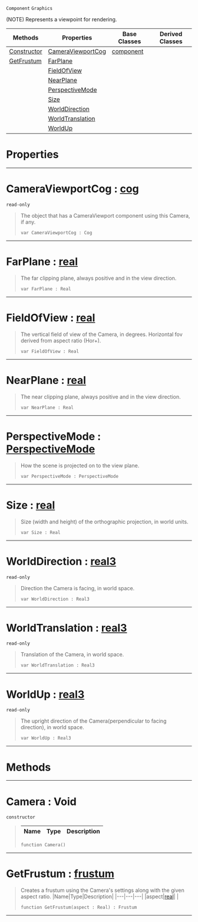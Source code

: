  `Component` `Graphics`



(NOTE) Represents a viewpoint for rendering.

|Methods|Properties|Base Classes|Derived Classes|
|---|---|---|---|
|[ Constructor](https://plasmaengine.github.io/PlasmaDocs/Plasma1/C++/code_reference/class_reference/camera.md#camera-void)|[ CameraViewportCog](https://plasmaengine.github.io/PlasmaDocs/Plasma1/C++/code_reference/class_reference/camera.md#cameraviewportcog-plasma-e)|[component](https://plasmaengine.github.io/PlasmaDocs/Plasma1/C++/code_reference/class_reference/component.md)| |
|[ GetFrustum](https://plasmaengine.github.io/PlasmaDocs/Plasma1/C++/code_reference/class_reference/camera.md#getfrustum-plasma-engine-d)|[ FarPlane](https://plasmaengine.github.io/PlasmaDocs/Plasma1/C++/code_reference/class_reference/camera.md#farplane-plasma-engine-doc)| | |
| |[ FieldOfView](https://plasmaengine.github.io/PlasmaDocs/Plasma1/C++/code_reference/class_reference/camera.md#fieldofview-plasma-engine)| | |
| |[ NearPlane](https://plasmaengine.github.io/PlasmaDocs/Plasma1/C++/code_reference/class_reference/camera.md#nearplane-plasma-engine-do)| | |
| |[ PerspectiveMode](https://plasmaengine.github.io/PlasmaDocs/Plasma1/C++/code_reference/class_reference/camera.md#perspectivemode-plasma-eng)| | |
| |[ Size](https://plasmaengine.github.io/PlasmaDocs/Plasma1/C++/code_reference/class_reference/camera.md#size-plasma-engine-documen)| | |
| |[ WorldDirection](https://plasmaengine.github.io/PlasmaDocs/Plasma1/C++/code_reference/class_reference/camera.md#worlddirection-plasma-engi)| | |
| |[ WorldTranslation](https://plasmaengine.github.io/PlasmaDocs/Plasma1/C++/code_reference/class_reference/camera.md#worldtranslation-plasma-en)| | |
| |[ WorldUp](https://plasmaengine.github.io/PlasmaDocs/Plasma1/C++/code_reference/class_reference/camera.md#worldup-plasma-engine-docu)| | |


 #  Properties


---  
 #  CameraViewportCog : [cog](https://plasmaengine.github.io/PlasmaDocs/Plasma1/C++/code_reference/class_reference/cog.md)

 `read-only`

> The object that has a CameraViewport component using this Camera, if any.
> ``` lang=cpp, name=Lightning
> var CameraViewportCog : Cog


---  
 #  FarPlane : [real](https://plasmaengine.github.io/PlasmaDocs/Plasma1/C++/code_reference/lightning_base_types/real.md)

> The far clipping plane, always positive and in the view direction.
> ``` lang=cpp, name=Lightning
> var FarPlane : Real


---  
 #  FieldOfView : [real](https://plasmaengine.github.io/PlasmaDocs/Plasma1/C++/code_reference/lightning_base_types/real.md)

> The vertical field of view of the Camera, in degrees. Horizontal fov derived from aspect ratio (Hor+).
> ``` lang=cpp, name=Lightning
> var FieldOfView : Real


---  
 #  NearPlane : [real](https://plasmaengine.github.io/PlasmaDocs/Plasma1/C++/code_reference/lightning_base_types/real.md)

> The near clipping plane, always positive and in the view direction.
> ``` lang=cpp, name=Lightning
> var NearPlane : Real


---  
 #  PerspectiveMode : [PerspectiveMode](https://plasmaengine.github.io/PlasmaDocs/Plasma1/C++/code_reference/enum_reference.md#perspectivemode)

> How the scene is projected on to the view plane.
> ``` lang=cpp, name=Lightning
> var PerspectiveMode : PerspectiveMode


---  
 #  Size : [real](https://plasmaengine.github.io/PlasmaDocs/Plasma1/C++/code_reference/lightning_base_types/real.md)

> Size (width and height) of the orthographic projection, in world units.
> ``` lang=cpp, name=Lightning
> var Size : Real


---  
 #  WorldDirection : [real3](https://plasmaengine.github.io/PlasmaDocs/Plasma1/C++/code_reference/lightning_base_types/real3.md)

 `read-only`

> Direction the Camera is facing, in world space.
> ``` lang=cpp, name=Lightning
> var WorldDirection : Real3


---  
 #  WorldTranslation : [real3](https://plasmaengine.github.io/PlasmaDocs/Plasma1/C++/code_reference/lightning_base_types/real3.md)

 `read-only`

> Translation of the Camera, in world space.
> ``` lang=cpp, name=Lightning
> var WorldTranslation : Real3


---  
 #  WorldUp : [real3](https://plasmaengine.github.io/PlasmaDocs/Plasma1/C++/code_reference/lightning_base_types/real3.md)

 `read-only`

> The upright direction of the Camera(perpendicular to facing direction), in world space.
> ``` lang=cpp, name=Lightning
> var WorldUp : Real3


---  
 #  Methods


---  
 #  Camera : Void

 `constructor`

> 
> |Name|Type|Description|
> |---|---|---|
> ``` lang=cpp, name=Lightning
> function Camera()
> ``` 


---  
 #  GetFrustum : [frustum](https://plasmaengine.github.io/PlasmaDocs/Plasma1/C++/code_reference/class_reference/frustum.md)

> Creates a frustum using the Camera's settings along with the given aspect ratio.
> |Name|Type|Description|
> |---|---|---|
> |aspect|[real](https://plasmaengine.github.io/PlasmaDocs/Plasma1/C++/code_reference/lightning_base_types/real.md)| |
> ``` lang=cpp, name=Lightning
> function GetFrustum(aspect : Real) : Frustum
> ``` 


---  
 

 